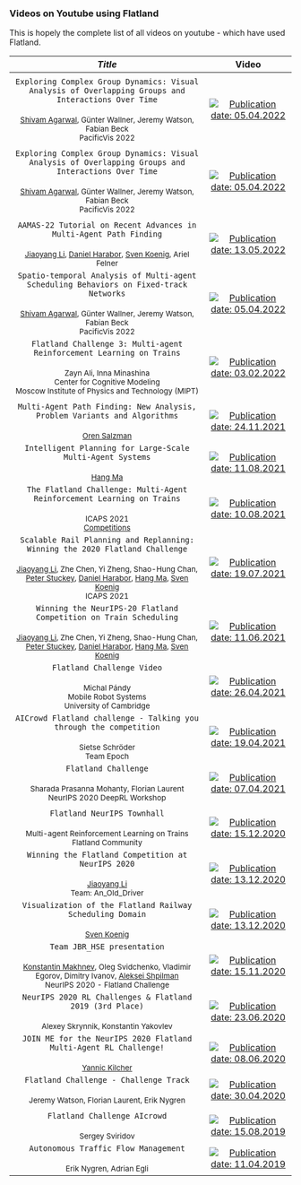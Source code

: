 ### Videos on Youtube using Flatland

This is hopely the complete list of all videos on youtube - which have used
Flatland.



|                                                               *Title*                                                               |                                                                                                                                Video                                                                                                                                |
|:-----------------------------------------------------------------------------------------------------------------------------------:|:-------------------------------------------------------------------------------------------------------------------------------------------------------------------------------------------------------------------------------------------------------------------:|
||                                                                                                                                                                                                                                                                     |
| ```Exploring Complex Group Dynamics: Visual Analysis of Overlapping Groups and Interactions Over Time```<br> <br> <sup>[Shivam Agarwal](https://doi.org/10.17185/duepublico/81425), Günter Wallner, Jeremy Watson, Fabian Beck</sup><br><sup>PacificVis 2022 </sup> | [![Publication date: 05.04.2022](https://img.youtube.com/vi/KZRkWT6aKFu/mqdefault.jpg "Exploring Complex Group Dynamics: Visual Analysis of Overlapping Groups and Interactions Over Time - PhD Dissertation, 2023.")](https://youtu.be/LbqOnbOYiSY?si=0zs3_KZRkWT6aKFu) |
||                                                                                                                                                                                                                                                                     |
| ```Exploring Complex Group Dynamics: Visual Analysis of Overlapping Groups and Interactions Over Time```<br> <br> <sup>[Shivam Agarwal](https://doi.org/10.17185/duepublico/81425), Günter Wallner, Jeremy Watson, Fabian Beck</sup><br><sup>PacificVis 2022 </sup> | [![Publication date: 05.04.2022](https://img.youtube.com/vi/fV12Zylg9xM/mqdefault.jpg "Exploring Complex Group Dynamics: Visual Analysis of Overlapping Groups and Interactions Over Time - PhD Dissertation, 2023.")](https://www.youtube.com/watch?v=fV12Zylg9xM) |
||                                                                                                                                                                                                                                                                     |
| ```AAMAS-22 Tutorial on Recent Advances in Multi-Agent Path Finding```<br> <br> <sup>[Jiaoyang Li](https://jiaoyangli.me), [Daniel Harabor](https://scholar.google.com/citations?hl=ja&user=TGCmKk4AAAAJ), [Sven Koenig](http://idm-lab.org/), Ariel Felner</sup>  |                           [![Publication date: 13.05.2022](https://img.youtube.com/vi/H3wRCZf_Mrs/mqdefault.jpg "AAMAS-22 Tutorial on Recent Advances in Multi-Agent Path Finding")](https://www.youtube.com/watch?v=H3wRCZf_Mrs&t=5461s)                           |
| ```Spatio-temporal Analysis of Multi-agent Scheduling Behaviors on Fixed-track Networks```<br> <br> <sup>[Shivam Agarwal](https://s-agarwl.github.io/publication/Agarwal2022Spatio), Günter Wallner, Jeremy Watson, Fabian Beck</sup><br><sup>PacificVis 2022 </sup> |             [![Publication date: 05.04.2022](https://img.youtube.com/vi/olQw9bw2KR4/mqdefault.jpg "Spatio-temporal Analysis of Multi-agent Scheduling Behaviors on Fixed-track Networks -PacificVis '22")](https://www.youtube.com/watch?v=olQw9bw2KR4)             |
| ```Flatland Challenge 3: Multi-agent Reinforcement Learning on Trains```<br> <br> <sup>Zayn Ali, Inna Minashina</sup><br><sup>Center for Cognitive Modeling</sup><br><sup>Moscow Institute of Physics and Technology (MIPT)</sup>  |                  [![Publication date: 03.02.2022](https://img.youtube.com/vi/oQiCDSfwqI8/mqdefault.jpg "Семинар 16. Flatland Challenge 3: Multi-agent Reinforcement Learning on Trains (1-2 место)")](https://www.youtube.com/watch?v=oQiCDSfwqI8)                  |
||                                                                                                                                                                                                                                                                     |
|   ```Multi-Agent Path Finding: New Analysis, Problem Variants and Algorithms```<br> <br> <sup>[Oren Salzman](https://orensalzman.com/)</sup>   |                    [![Publication date: 24.11.2021](https://img.youtube.com/vi/NsrCFR4vDxo/mqdefault.jpg "Oren Salzman: Multi-Agent Path Finding: New Analysis, Problem Variants and Algorithms")](https://www.youtube.com/watch?v=NsrCFR4vDxo)                     |
|              ```Intelligent Planning for Large-Scale Multi-Agent Systems```<br> <br> <sup>[Hang Ma](https://www.cs.sfu.ca/~hangma/)</sup>               |         [![Publication date: 11.08.2021](https://img.youtube.com/vi/Fu5j7FVzF5c/mqdefault.jpg "Intelligent Planning for Large-Scale Multi-Agent Systems - [Hang Ma](https://www.cs.sfu.ca/~hangma/)")](https://www.youtube.com/watch?v=Fu5j7FVzF5c&t=265s)          |
|    ```The Flatland Challenge: Multi-Agent Reinforcement Learning on Trains```<br> <br> <sup>ICAPS 2021</sup><br><sup>[Competitions](https://icaps21.icaps-conference.org/Competitions/)</sup>    |                       [![Publication date: 10.08.2021](https://img.youtube.com/vi/baRffuFM7lE/mqdefault.jpg "ICAPS 2021 The Flatland Challenge: Multi-Agent Reinforcement Learning on Trains")](https://www.youtube.com/watch?v=baRffuFM7lE)                        |
|   ```Scalable Rail Planning and Replanning: Winning the 2020 Flatland Challenge```<br> <br> <sup>[Jiaoyang Li](https://jiaoyangli.me), Zhe Chen, Yi Zheng, Shao-Hung Chan, [Peter Stuckey](https://scholar.google.com/citations?user=tvFekxwAAAAJ), [Daniel Harabor](https://scholar.google.com/citations?hl=ja&user=TGCmKk4AAAAJ), [Hang Ma](https://www.cs.sfu.ca/~hangma/), [Sven Koenig](http://idm-lab.org/)</sup><br><sup>ICAPS 2021</sup>   |                [![Publication date: 19.07.2021](https://img.youtube.com/vi/Pw4GBL1UhPA/mqdefault.jpg "ICAPS 2021 - Scalable Rail Planning and Replanning: Winning the 2020 Flatland Challenge")](https://www.youtube.com/watch?v=Pw4GBL1UhPA&t=317s)                |
|            ```Winning the NeurIPS-20 Flatland Competition on Train Scheduling```<br> <br> <sup>[Jiaoyang Li](https://jiaoyangli.me), Zhe Chen, Yi Zheng, Shao-Hung Chan, [Peter Stuckey](https://scholar.google.com/citations?user=tvFekxwAAAAJ), [Daniel Harabor](https://scholar.google.com/citations?hl=ja&user=TGCmKk4AAAAJ), [Hang Ma](https://www.cs.sfu.ca/~hangma/), [Sven Koenig](http://idm-lab.org/)</sup>             |                               [![Publication date: 11.06.2021](https://img.youtube.com/vi/BAubIPTEbtY/mqdefault.jpg "Winning the NeurIPS-20 Flatland Competition on Train Scheduling")](https://www.youtube.com/watch?v=BAubIPTEbtY)                                |
|         ```Flatland Challenge Video```<br> <br> <sup>Michal Pándy</sup><br><sup>Mobile Robot Systems</sup><br><sup>University of Cambridge</sup>          |                          [![Publication date: 26.04.2021](https://img.youtube.com/vi/w75DbrgBQ2c/mqdefault.jpg "Flatland Challenge Video (Mobile Robot Systems @ University of Cambridge)")](https://www.youtube.com/watch?v=w75DbrgBQ2c)                           |
|             ```AICrowd Flatland challenge - Talking you through the competition```<br> <br> <sup>Sietse Schröder</sup><br><sup>Team Epoch</sup>             |                               [![Publication date: 19.04.2021](https://img.youtube.com/vi/O2-EbInQ5sQ/mqdefault.jpg "AICrowd Flatland challenge - Talking you through the competition")](https://www.youtube.com/watch?v=O2-EbInQ5sQ)                               |
|                     ```Flatland Challenge```<br> <br> <sup>Sharada Prasanna Mohanty, Florian Laurent</sup><br><sup> NeurIPS 2020 DeepRL Workshop </sup>                     |                                      [![Publication date: 07.04.2021](https://img.youtube.com/vi/nbNJ8wjH2nw/mqdefault.jpg "Flatland Challenge at NeurIPS 2020 DeepRL Workshop")](https://www.youtube.com/watch?v=nbNJ8wjH2nw)                                      |
||                                                                                                                                                                                                                                                                     |
|                            ```Flatland NeurIPS Townhall```<br> <br> <sup>Multi-agent Reinforcement Learning on Trains</sup><br><sup>Flatland Community</sup>                             |                                                [![Publication date: 15.12.2020](https://img.youtube.com/vi/wDKbL7CuHpQ/mqdefault.jpg "Flatland NeurIPS Townhall")](https://www.youtube.com/watch?v=wDKbL7CuHpQ&t=9s)                                                |
|                    ```Winning the Flatland Competition at NeurIPS 2020```<br> <br>   <sup>[Jiaoyang Li](https://jiaoyangli.me)</sup><br><sup>Team: An_Old_Driver</sup>                    |                                   [![Publication date: 13.12.2020](https://img.youtube.com/vi/pNbFDVXkHQ0/mqdefault.jpg "Winning the Flatland Competition at NeurIPS 2020")](https://www.youtube.com/watch?v=pNbFDVXkHQ0&t=421s)                                    |
|                 ```Visualization of the Flatland Railway Scheduling Domain```<br> <br> <sup>[Sven Koenig](http://idm-lab.org/)</sup>                  |                                   [![Publication date: 13.12.2020](https://img.youtube.com/vi/IhHrUZtu75w/mqdefault.jpg "Visualization of the Flatland Railway Scheduling Domain")](https://www.youtube.com/watch?v=IhHrUZtu75w)                                    |
|                ```Team JBR_HSE presentation```<br> <br> <sup>[Konstantin Makhnev](https://github.com/mahkons/jbr-flatland), Oleg Svidchenko, Vladimir Egorov, Dimitry Ivanov, [Aleksei Shpilman](https://www.hse.ru/en/staff/ashpilman)</sup><br><sup> NeurIPS 2020 - Flatland Challenge</sup>                 |                                 [![Publication date: 15.11.2020](https://img.youtube.com/vi/qpe12tW9iOA/mqdefault.jpg "Team JBR_HSE presentation (NeurIPS 2020 Flatland Challenge)")](https://www.youtube.com/watch?v=qpe12tW9iOA)                                  |
| ```NeurIPS 2020 RL Challenges & Flatland 2019 (3rd Place)```<br> <br> <sup>Alexey Skrynnik, Konstantin Yakovlev</sup> |            [![Publication date: 23.06.2020](https://img.youtube.com/vi/fXisPnZfzss/mqdefault.jpg "NeurIPS 2020 RL Challenges & Flatland 2019 (3rd Place) - Alexey Skrynnik & Konstantin Yakovlev")](https://www.youtube.com/watch?v=fXisPnZfzss?t=1386)             |
|       ```JOIN ME for the NeurIPS 2020 Flatland Multi-Agent RL Challenge!```<br> <br><sup>[Yannic Kilcher](https://www.ykilcher.com/)</sup>        |                               [![Publication date: 08.06.2020](https://img.youtube.com/vi/cvkeWwDQr0A/mqdefault.jpg "JOIN ME for the NeurIPS 2020 Flatland Multi-Agent RL Challenge!")](https://www.youtube.com/watch?v=cvkeWwDQr0A)                                |
| ```Flatland Challenge - Challenge Track```<br> <br> <sup>Jeremy Watson, Florian Laurent, Erik Nygren</sup> |                      [![Publication date: 30.04.2020](https://img.youtube.com/vi/rGzXsOC7qXg/mqdefault.jpg "Flatland Challenge - Challenge Track - Jeremy Watson, Florian Laurent &Erik Nygren")](https://www.youtube.com/watch?v=rGzXsOC7qXg)                      |
||                                                                                                                                                                                                                                                                     |
|        ```Flatland Challenge AIcrowd```<br> <br> <sup>Sergey Sviridov</sup>         |                                         [![Publication date: 15.08.2019](https://img.youtube.com/vi/oJCxvQdK_sY/mqdefault.jpg "Flatland Challenge AIcrowd - Sergey Sviridov")](https://www.youtube.com/watch?v=oJCxvQdK_sY)                                         |
| ```Autonomous Traffic Flow Management```<br> <br> <sup>Erik Nygren, Adrian Egli</sup>         |                                              [![Publication date: 11.04.2019](https://img.youtube.com/vi/VX9yt5mWzDk/mqdefault.jpg "Autonomous Traffic Flow Management")](https://www.youtube.com/watch?v=VX9yt5mWzDk)                                              |


 
 
